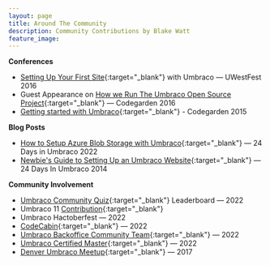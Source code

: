```yaml
---
layout: page
title: Around The Community
description: Community Contributions by Blake Watt
feature_image: 
---
```


**Conferences**

* [Setting Up Your First Site](https://www.youtube.com/watch?v=mBZDXgdcSPU&ab_channel=uWestFest){:target="_blank"} with Umbraco &mdash; UWestFest 2016
* Guest Appearance on [How we Run The Umbraco Open Source Project](https://vimeo.com/183479448){:target="_blank"} &mdash; Codegarden 2016
* [Getting started with Umbraco](https://vimeo.com/132815032){:target="_blank"} - Codegarden 2015

**Blog Posts**

- [How to Setup Azure Blob Storage with Umbraco](https://24days.in/umbraco-cms/2022/configure-azure-for-media/){:target="_blank"} &mdash; 24 Days in Umbraco 2022
- [Newbie's Guide to Setting Up an Umbraco Website](https://archive.24days.in/umbraco-cms/2014/how-to-set-up-an-umbraco-site/){:target="_blank"} &mdash; 24 Days In Umbraco 2014

**Community Involvement**

- [Umbraco Community Quiz](https://communityquiz.net/leaderboard/){:target="_blank"} Leaderboard &mdash; 2022
- Umbraco 11 [Contribution](https://umbraco.com/blog/umbraco-11-release/){:target="_blank"}
- Umbraco Hactoberfest &mdash; 2022
- [CodeCabin](https://twitter.com/codecabin/status/1575786922601218048){:target="_blank"} &mdash; 2022
- [Umbraco Backoffice Community Team](https://umbraco.com/blog/introducing-the-new-new-backoffice-community-team/){:target="_blank"} &mdash; 2022
- [Umbraco Certified Master](https://umbraco.com/training/certified-developers/developer/?id=08b50a85-1492-4334-9561-efafa0004aeb){:target="_blank"} &mdash; 2022
- [Denver Umbraco Meetup](https://www.meetup.com/denver-area-umbraco-meetup/){:target="_blank"} &mdash; 2017